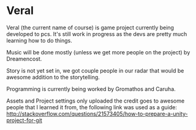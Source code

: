 # Veral

Veral (the current name of course) is game project currently being developed to pcs. It's still work in progress as the devs are pretty much learning how to do things.

Music will be done mostly (unless we get more people on the project) by Dreamencost.

Story is not yet set in, we got couple people in our radar that would be awesome addition to the storytelling.

Programming is currently being worked by Gromathos and Caruha.


Assets and Project settings only uploaded the credit goes to awesome people that I learned it from, the following link was used as a guide: http://stackoverflow.com/questions/21573405/how-to-prepare-a-unity-project-for-git


